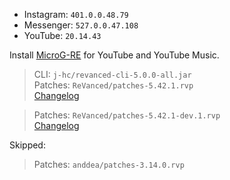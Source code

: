 - Instagram: `401.0.0.48.79`  
- Messenger: `527.0.0.47.108`  
- YouTube: `20.14.43`  

Install [MicroG-RE](https://github.com/WSTxda/MicroG-RE/releases) for YouTube and YouTube Music.
  
> CLI: `j-hc/revanced-cli-5.0.0-all.jar`  
> Patches: `ReVanced/patches-5.42.1.rvp`  
> [Changelog](https://github.com/ReVanced/revanced-patches/releases/tag/v5.42.1)

> Patches: `ReVanced/patches-5.42.1-dev.1.rvp`  
> [Changelog](https://github.com/ReVanced/revanced-patches/releases/tag/v5.42.1-dev.1)  

Skipped:  
> Patches: `anddea/patches-3.14.0.rvp`      
